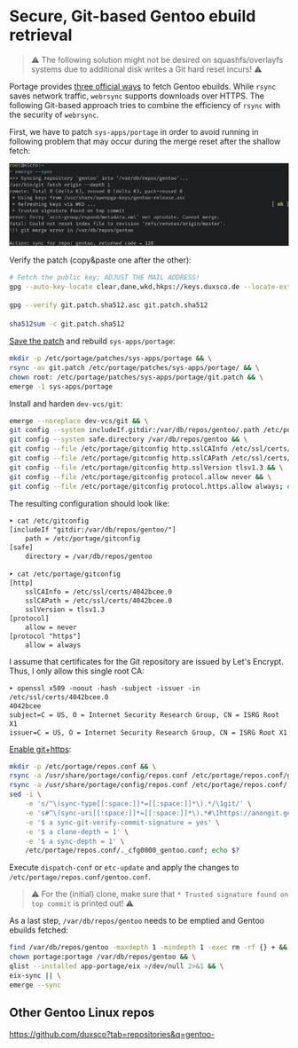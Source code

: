 # Secure, Git-based Gentoo ebuild retrieval

> ⚠️ The following solution might not be desired on squashfs/overlayfs systems due to additional disk writes a Git hard reset incurs! ⚠️

Portage provides [three official ways](https://wiki.gentoo.org/wiki/Project:Portage/Repository_verification) to fetch Gentoo ebuilds. While `rsync` saves network traffic, `webrsync` supports downloads over HTTPS. The following Git-based approach tries to combine the efficiency of `rsync` with the security of `webrsync`.

First, we have to patch `sys-apps/portage` in order to avoid running in following problem that may occur during the merge reset after the shallow fetch:

![Git issue](assets/issue.png)

Verify the patch (copy&paste one after the other):

```bash
# Fetch the public key; ADJUST THE MAIL ADDRESS!
gpg --auto-key-locate clear,dane,wkd,hkps://keys.duxsco.de --locate-external-key d at "my github username" dot de

gpg --verify git.patch.sha512.asc git.patch.sha512

sha512sum -c git.patch.sha512
```

[Save the patch](https://wiki.gentoo.org/wiki//etc/portage/patches) and rebuild `sys-apps/portage`:

```bash
mkdir -p /etc/portage/patches/sys-apps/portage && \
rsync -av git.patch /etc/portage/patches/sys-apps/portage/ && \
chown root: /etc/portage/patches/sys-apps/portage/git.patch && \
emerge -1 sys-apps/portage
```

Install and harden `dev-vcs/git`:

```bash
emerge --noreplace dev-vcs/git && \
git config --system includeIf.gitdir:/var/db/repos/gentoo/.path /etc/portage/gitconfig && \
git config --system safe.directory /var/db/repos/gentoo && \
git config --file /etc/portage/gitconfig http.sslCAInfo /etc/ssl/certs/4042bcee.0 && \
git config --file /etc/portage/gitconfig http.sslCAPath /etc/ssl/certs/4042bcee.0 && \
git config --file /etc/portage/gitconfig http.sslVersion tlsv1.3 && \
git config --file /etc/portage/gitconfig protocol.allow never && \
git config --file /etc/portage/gitconfig protocol.https.allow always; echo $?
```

The resulting configuration should look like:

```
➤ cat /etc/gitconfig
[includeIf "gitdir:/var/db/repos/gentoo/"]
	path = /etc/portage/gitconfig
[safe]
	directory = /var/db/repos/gentoo

➤ cat /etc/portage/gitconfig
[http]
	sslCAInfo = /etc/ssl/certs/4042bcee.0
	sslCAPath = /etc/ssl/certs/4042bcee.0
	sslVersion = tlsv1.3
[protocol]
	allow = never
[protocol "https"]
	allow = always
```

I assume that certificates for the Git repository are issued by Let's Encrypt. Thus, I only allow this single root CA:

```
➤ openssl x509 -noout -hash -subject -issuer -in /etc/ssl/certs/4042bcee.0
4042bcee
subject=C = US, O = Internet Security Research Group, CN = ISRG Root X1
issuer=C = US, O = Internet Security Research Group, CN = ISRG Root X1
```

[Enable git+https](https://wiki.gentoo.org/wiki/Project:Portage/Repository_verification):

```bash
mkdir -p /etc/portage/repos.conf && \
rsync -a /usr/share/portage/config/repos.conf /etc/portage/repos.conf/gentoo.conf && \
rsync -a /usr/share/portage/config/repos.conf /etc/portage/repos.conf/._cfg0000_gentoo.conf && \
sed -i \
    -e 's/^\(sync-type[[:space:]]*=[[:space:]]*\).*/\1git/' \
    -e 's#^\(sync-uri[[:space:]]*=[[:space:]]*\).*#\1https://anongit.gentoo.org/git/repo/sync/gentoo.git#' \
    -e '$ a sync-git-verify-commit-signature = yes' \
    -e '$ a clone-depth = 1' \
    -e '$ a sync-depth = 1' \
    /etc/portage/repos.conf/._cfg0000_gentoo.conf; echo $?
```

Execute `dispatch-conf` or `etc-update` and apply the changes to `/etc/portage/repos.conf/gentoo.conf`.

> ⚠️ For the (initial) clone, make sure that `* Trusted signature found on top commit` is printed out! ⚠️

As a last step, `/var/db/repos/gentoo` needs to be emptied and Gentoo ebuilds fetched:

```bash
find /var/db/repos/gentoo -maxdepth 1 -mindepth 1 -exec rm -rf {} + && \
chown portage:portage /var/db/repos/gentoo && \
qlist --installed app-portage/eix >/dev/null 2>&1 && \
eix-sync || \
emerge --sync
```

## Other Gentoo Linux repos

https://github.com/duxsco?tab=repositories&q=gentoo-
